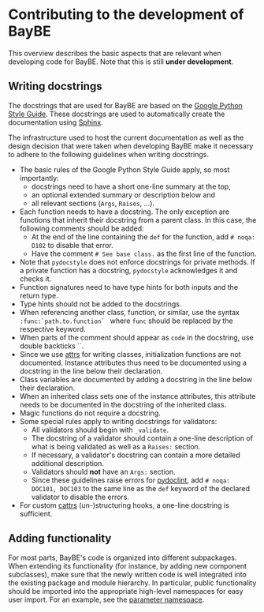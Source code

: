 # Contributing to the development of BayBE

This overview describes the basic aspects that are relevant when developing code for BayBE.
Note that this is still **under development**.

## Writing docstrings

The docstrings that are used for BayBE are based on the [Google Python Style Guide](https://google.github.io/styleguide/pyguide.html).
These docstrings are used to automatically create the documentation using [Sphinx](https://www.sphinx-doc.org/en/master/index.html).

The infrastructure used to host the current documentation as well as the design decision that were taken when developing BayBE make it necessary to adhere to the following guidelines when writing docstrings.

- The basic rules of the Google Python Style Guide apply, so most importantly:
    * docstrings need to have a short one-line summary at the top, 
    * an optional extended summary or description below and
    * all relevant sections (`Args`, `Raises`, ...).
- Each function needs to have a docstring. The only exception are functions that inherit their docstring from a parent class. In this case, the following comments should be added:
    * At the end of the line containing the `def` for the function, add `# noqa: D102` to disable that error.
    * Have the comment `# See base class.` as the first line of the function.
- Note that `pydocstyle` does not enforce docstrings for private methods. If a private function has a docstring, `pydocstyle` acknowledges it and checks it.
- Function signatures need to have type hints for both inputs and the return type.
- Type hints should not be added to the docstrings.
- When referencing another class, function, or similar, use the syntax ``:func:`path.to.function` `` where `func` should be replaced by the respective keyword.
- When parts of the comment should appear as `code` in the docstring, use double backticks ``.
- Since we use [attrs](https://www.attrs.org/en/stable/) for writing classes,  initialization functions are not documented. Instance attributes thus need to be documented using a docstring in the line below their declaration.
- Class variables are documented by adding a docstring in the line below their declaration.
- When an inherited class sets one of the instance attributes, this attribute needs to be documented in the docstring of the inherited class.
- Magic functions do not require a docstring.
- Some special rules apply to writing docstrings for validators:
    * All validators should begin with `_validate`.
    * The docstring of a validator should contain a one-line description of what is being validated as well as a `Raises:` section.
    * If necessary, a validator's docstring can contain a more detailed additional description.
    * Validators should **not** have an `Args:` section. 
    * Since these guidelines raise errors for  [pydoclint](https://github.com/jsh9/pydoclint), add `# noqa: DOC101, DOC103` to the same line as the `def` keyword of the declared validator to disable the errors.
- For custom [cattrs](https://catt.rs/) (un-)structuring hooks, a one-line docstring is sufficient.

## Adding functionality
For most parts, BayBE's code is organized into different subpackages. When 
extending its functionality (for instance, by adding new component subclasses), make 
sure that the newly written code is well integrated into the existing package and 
module hierarchy. In particular, public functionality should be imported into the 
appropriate high-level namespaces for easy user import. For an example, see the
[parameter namespace](baybe.parameters).
